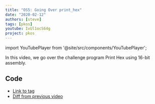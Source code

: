 ```yaml
---
title: "OS5: Going Over print_hex"
date: "2020-02-12"
authors: [steve]
tags: [pkos]
youtube: IvUl1ocS64g
project: pkos
---
```


import YouTubePlayer from '@site/src/components/YouTubePlayer';

<YouTubePlayer youtubeLink={frontmatter.youtube} />

In this video, we go over the challenge program Print Hex using 16-bit assembly.

<!--truncate-->

## Code

- [Link to tag](https://github.com/pagekeysolutions/pkos/releases/tag/vid%2Fos005)
- [Diff from previous video](https://github.com/pagekeysolutions/pkos/compare/vid/os004..vid/os005)
